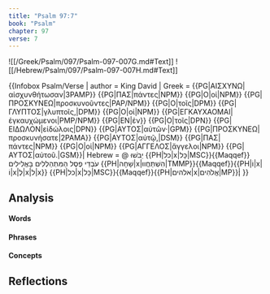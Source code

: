 ```yaml
---
title: "Psalm 97:7"
book: "Psalm"
chapter: 97
verse: 7
---
```

![[/Greek/Psalm/097/Psalm-097-007G.md#Text]]
![[/Hebrew/Psalm/097/Psalm-097-007H.md#Text]]

{{Infobox Psalm/Verse |
  author = King David |
  Greek = {{PG|ΑΙΣΧΥΝΩ|αἰσχυνθήτωσαν|3PAMP}} {{PG|ΠΑΣ|πάντες|NPM}} {{PG|Ο|οἱ|NPM}} {{PG|ΠΡΟΣΚΥΝΕΩ|προσκυνοῦντες|PAP/NPM}} {{PG|Ο|τοῖς|DPM}} {{PG|ΓΛΥΠΤΟΣ|γλυπτοῖς,|DPM}} {{PG|Ο|οἱ|NPM}} {{PG|ΕΓΚΑΥΧΑΟΜΑΙ|ἐγκαυχώμενοι|PMP/NPM}} {{PG|ΕΝ|ἐν}} {{PG|Ο|τοῖς|DPN}} {{PG|ΕΙΔΩΛΟΝ|εἰδώλοις|DPN}} {{PG|ΑΥΤΟΣ|αὐτῶν·|GPM}} {{PG|ΠΡΟΣΚΥΝΕΩ|προσκυνήσατε|2PAMA}} {{PG|ΑΥΤΟΣ|αὐτῷ,|DSM}} {{PG|ΠΑΣ|πάντες|NPM}} {{PG|Ο|οἱ|NPM}} {{PG|ΑΓΓΕΛΟΣ|ἄγγελοι|NPM}} {{PG|ΑΥΤΟΣ|αὐτοῦ.|GSM}}|
  Hebrew = @
יֵבֹשׁוּ
{{PH|כל|x|כָּל|MSC}}{{Maqqef}}
עֹבְדֵי
פֶסֶל
הַמִּתְהַלְלִים
בָּאֱלִילִים
{{PH|שָׁחָה|x|הִשְׁתַּחֲווּ|TMMP}}{{Maqqef}}{{PH|וֹ|x|וֹ|x|לְ|x|ל|x}} {{PH|כל|x|כָּל|MSC}}{{Maqqef}}{{PH|אלהים|x|אֱלֹהִים|MP}}׃|
}}

## Analysis

#### Words

#### Phrases

#### Concepts

## Reflections
